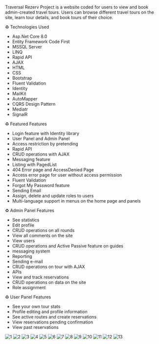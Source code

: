 Traversal Rezerv Project is a website coded for users to view and book admin-created travel tours.
Users can browse different travel tours on the site, learn tour details, and book tours of their choice.


♻ Technologies Used

- Asp.Net Core 8.0
- Entity Framework Code First
- MSSQL Server
- LINQ
- Rapid API
- AJAX
- HTML
- CSS
- Bootstrap
- Fluent Validation
- Identity
- MailKit
- AutoMapper
- CQRS Design Pattern
- Mediatr
- SignalR

♻ Featured Features

- Login feature with Identity library
- User Panel and Admin Panel
- Access restriction by pretending
- Rapid API
- CRUD operations with AJAX
- Messaging feature
- Listing with PagedList
- 404 Error page and AccessDenied Page
- Access error page for user without access permission
- Fluent Validation
- Forgot My Password feature
- Sending Email
- Assign, delete and update roles to users
- Multi-language support in menus on the home page and panels

♻ Admin Panel Features

- See statistics
- Edit profile
- CRUD operations on all rounds
- View all comments on the site
- View users
- CRUD operations and Active Passive feature on guides
- messaging system
- Reporting
- Sending e-mail
- CRUD operations on tour with AJAX
- APIs
- View and track reservations
- CRUD operations on data on the site
- Role assignment

♻ User Panel Features

- See your own tour stats
- Profile editing and profile information
- See active routes and create reservations
- View reservations pending confirmation
- View past reservations

![1](https://github.com/furkandereli/Traversal-Core/assets/33660088/55a0297f-da57-414f-bac2-9fd5dab4d5e9)
![2](https://github.com/furkandereli/Traversal-Core/assets/33660088/824a8b11-7e44-4d38-bc68-f9059d456e9a)
![3](https://github.com/furkandereli/Traversal-Core/assets/33660088/0d5bc35e-220b-4c8a-b816-dc8acd193f78)
![4](https://github.com/furkandereli/Traversal-Core/assets/33660088/578603f4-f9cd-4b91-9f34-5804523f8a3b)
![5](https://github.com/furkandereli/Traversal-Core/assets/33660088/ba459131-e856-454b-8403-251ece6e0a6d)
![6](https://github.com/furkandereli/Traversal-Core/assets/33660088/948fe997-f8fd-4fe5-bba4-3b3a46d0de84)
![7](https://github.com/furkandereli/Traversal-Core/assets/33660088/6b397652-612e-4e17-8b54-ebf806f784d9)
![8](https://github.com/furkandereli/Traversal-Core/assets/33660088/1cd9c197-6640-4fde-adf3-8757a192e76a)
![9](https://github.com/furkandereli/Traversal-Core/assets/33660088/9beba8e9-ca88-448d-9eca-013e0898a405)
![10](https://github.com/furkandereli/Traversal-Core/assets/33660088/e0160055-793b-4ed6-b84e-7c1685027796)
![11](https://github.com/furkandereli/Traversal-Core/assets/33660088/6af8215c-d95a-4b5b-b2c8-ecc8e05db015)
![12](https://github.com/furkandereli/Traversal-Core/assets/33660088/a535c7fe-36d4-4b0c-8200-4644cbbdf7bf)
![13](https://github.com/furkandereli/Traversal-Core/assets/33660088/ebd27e68-fc37-4c31-916f-ec286afc3631)
